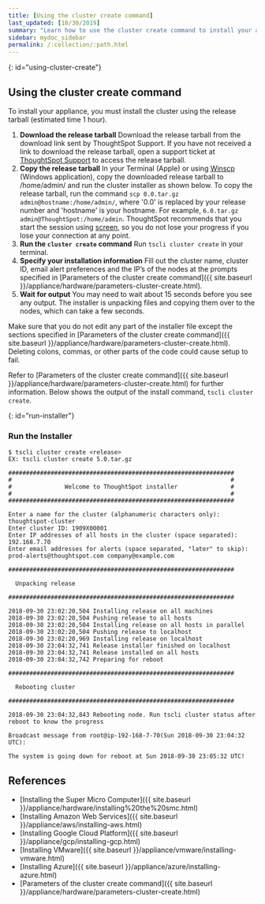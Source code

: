 ```yaml
---
title: [Using the cluster create command]
last_updated: [10/30/2019]
summary: "Learn how to use the cluster create command to install your appliance."
sidebar: mydoc_sidebar
permalink: /:collection/:path.html
---
```

{: id="using-cluster-create"}
## Using the cluster create command
To install your appliance, you must install the cluster using the release tarball (estimated time 1 hour).
1. **Download the release tarball** Download the release tarball from the download link sent by ThoughtSpot Support. If you have not received a link to download the release tarball, open a support ticket at [ThoughtSpot Support](https://support.thoughtspot.com) to access the release tarball.  
2.  **Copy the release tarball** In your Terminal (Apple) or using [Winscp](https://winscp.net/eng/index.php) (Windows application), copy the downloaded release tarball to /home/admin/ and run the cluster installer as shown below. To copy the release tarball, run the command `scp 0.0.tar.gz admin@hostname:/home/admin/`, where '0.0' is replaced by your release number and 'hostname' is your hostname. For example, `6.0.tar.gz admin@ThoughtSpot:/home/admin`. ThoughtSpot recommends that you start the session using [screen](https://linux.die.net/man/1/screen), so you do not lose your progress if you lose your connection at any point.
3. **Run the `cluster create` command** Run `tscli cluster create` in your terminal.
2. **Specify your installation information** Fill out the cluster name, cluster ID, email alert preferences and the IP’s of the nodes at the prompts specified in [Parameters of the cluster create command]({{ site.baseurl }}/appliance/hardware/parameters-cluster-create.html).
3. **Wait for output** You may need to wait about 15 seconds before you see any output. The installer is unpacking files and copying them over to the nodes, which can take a few seconds.

Make sure that you do not edit any part of the installer file except the sections specified in [Parameters of the cluster create command]({{ site.baseurl }}/appliance/hardware/parameters-cluster-create.html). Deleting colons, commas, or other parts of the code could cause setup to fail.

Refer to [Parameters of the cluster create command]({{ site.baseurl }}/appliance/hardware/parameters-cluster-create.html) for further information. Below shows the output of the install command, `tscli cluster create`.

{: id="run-installer"}

### Run the Installer
```
$ tscli cluster create <release>   
EX: tscli cluster create 5.0.tar.gz

################################################################
#                                                              #
#               Welcome to ThoughtSpot installer               #
#                                                              #
################################################################

Enter a name for the cluster (alphanumeric characters only): thoughtspot-cluster  
Enter cluster ID: 1909X00001  
Enter IP addresses of all hosts in the cluster (space separated):
192.168.7.70  
Enter email addresses for alerts (space separated, "later" to skip): prod-alerts@thoughtspot.com company@example.com

################################################################

  Unpacking release

################################################################

2018-09-30 23:02:20,504 Installing release on all machines  
2018-09-30 23:02:20,504 Pushing release to all hosts  
2018-09-30 23:02:20,504 Installing release on all hosts in parallel  
2018-09-30 23:02:20,504 Pushing release to localhost  
2018-09-30 23:02:20,969 Installing release on localhost  
2018-09-30 23:04:32,741 Release installer finished on localhost  
2018-09-30 23:04:32,741 Release installed on all hosts  
2018-09-30 23:04:32,742 Preparing for reboot

################################################################

  Rebooting cluster

################################################################

2018-09-30 23:04:32,843 Rebooting node. Run tscli cluster status after reboot to know the progress

Broadcast message from root@ip-192-168-7-70(Sun 2018-09-30 23:04:32 UTC):

The system is going down for reboot at Sun 2018-09-30 23:05:32 UTC!
```

## References
* [Installing the Super Micro Computer]({{ site.baseurl }}/appliance/hardware/installing%20the%20smc.html)
* [Installing Amazon Web Services]({{ site.baseurl }}/appliance/aws/installing-aws.html)
* [Installing Google Cloud Platform]({{ site.baseurl }}/appliance/gcp/installing-gcp.html)
* [Installing VMware]({{ site.baseurl }}/appliance/vmware/installing-vmware.html)
* [Installing Azure]({{ site.baseurl }}/appliance/azure/installing-azure.html)
* [Parameters of the cluster create command]({{ site.baseurl }}/appliance/hardware/parameters-cluster-create.html)
